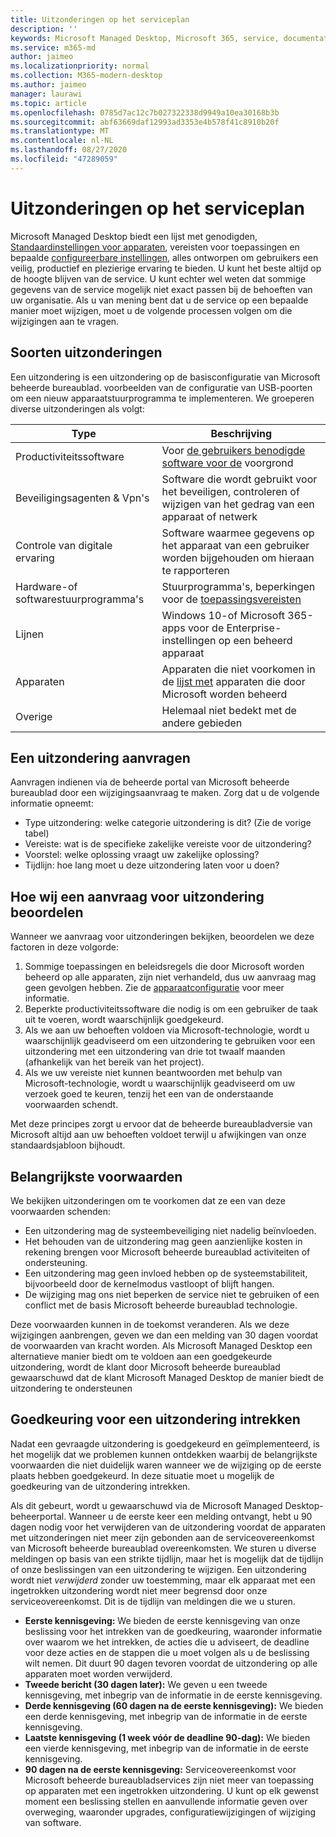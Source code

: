 ```yaml
---
title: Uitzonderingen op het serviceplan
description: ''
keywords: Microsoft Managed Desktop, Microsoft 365, service, documentatie
ms.service: m365-md
author: jaimeo
ms.localizationpriority: normal
ms.collection: M365-modern-desktop
ms.author: jaimeo
manager: laurawi
ms.topic: article
ms.openlocfilehash: 0785d7ac12c7b027322338d9949a10ea30168b3b
ms.sourcegitcommit: abf63669daf12993ad3353e4b578f41c8910b20f
ms.translationtype: MT
ms.contentlocale: nl-NL
ms.lasthandoff: 08/27/2020
ms.locfileid: "47289059"
---
```

# <a name="exceptions-to-the-service-plan"></a>Uitzonderingen op het serviceplan

Microsoft Managed Desktop biedt een lijst met genodigden, [Standaardinstellingen voor apparaten](device-policies.md), vereisten voor toepassingen en bepaalde [configureerbare instellingen](../working-with-managed-desktop/config-setting-overview.md), alles ontworpen om gebruikers een veilig, productief en plezierige ervaring te bieden. U kunt het beste altijd op de hoogte blijven van de service. U kunt echter wel weten dat sommige gegevens van de service mogelijk niet exact passen bij de behoeften van uw organisatie. Als u van mening bent dat u de service op een bepaalde manier moet wijzigen, moet u de volgende processen volgen om die wijzigingen aan te vragen.
 
## <a name="types-of-exceptions"></a>Soorten uitzonderingen

Een uitzondering is een uitzondering op de basisconfiguratie van Microsoft beheerde bureaublad. voorbeelden van de configuratie van USB-poorten om een nieuw apparaatstuurprogramma te implementeren. We groeperen diverse uitzonderingen als volgt:

|Type  |Beschrijving  |
|---------|---------|
|Productiviteitssoftware     |  Voor [de gebruikers benodigde software voor de](mmd-app-requirements.md) voorgrond       |
|Beveiligingsagenten & Vpn's     |  Software die wordt gebruikt voor het beveiligen, controleren of wijzigen van het gedrag van een apparaat of netwerk       |
|Controle van digitale ervaring     |  Software waarmee gegevens op het apparaat van een gebruiker worden bijgehouden om hieraan te rapporteren       |
|Hardware-of softwarestuurprogramma's     |   Stuurprogramma's, beperkingen voor de [toepassingsvereisten](mmd-app-requirements.md)      |
|Lijnen     | Windows 10-of Microsoft 365-apps voor de Enterprise-instellingen op een beheerd apparaat        |
|Apparaten     | Apparaten die niet voorkomen in de [lijst met](device-list.md) apparaten die door Microsoft worden beheerd        |
|Overige     |  Helemaal niet bedekt met de andere gebieden       |
 
## <a name="request-an-exception"></a>Een uitzondering aanvragen

Aanvragen indienen via de beheerde portal van Microsoft beheerde bureaublad door een wijzigingsaanvraag te maken. Zorg dat u de volgende informatie opneemt:

-   Type uitzondering: welke categorie uitzondering is dit? (Zie de vorige tabel)
-   Vereiste: wat is de specifieke zakelijke vereiste voor de uitzondering?
-   Voorstel: welke oplossing vraagt uw zakelijke oplossing?
-   Tijdlijn: hoe lang moet u deze uitzondering laten voor u doen? 

## <a name="how-we-assess-an-exception-request"></a>Hoe wij een aanvraag voor uitzondering beoordelen

Wanneer we aanvraag voor uitzonderingen bekijken, beoordelen we deze factoren in deze volgorde:
 
1.  Sommige toepassingen en beleidsregels die door Microsoft worden beheerd op alle apparaten, zijn niet verhandeld, dus uw aanvraag mag geen gevolgen hebben. Zie de [apparaatconfiguratie](device-policies.md) voor meer informatie.
2.  Beperkte productiviteitssoftware die nodig is om een gebruiker de taak uit te voeren, wordt waarschijnlijk goedgekeurd. 
3.  Als we aan uw behoeften voldoen via Microsoft-technologie, wordt u waarschijnlijk geadviseerd om een uitzondering te gebruiken voor een uitzondering met een uitzondering van drie tot twaalf maanden (afhankelijk van het bereik van het project).
4.  Als we uw vereiste niet kunnen beantwoorden met behulp van Microsoft-technologie, wordt u waarschijnlijk geadviseerd om uw verzoek goed te keuren, tenzij het een van de onderstaande voorwaarden schendt.  

Met deze principes zorgt u ervoor dat de beheerde bureaubladversie van Microsoft altijd aan uw behoeften voldoet terwijl u afwijkingen van onze standaardsjabloon bijhoudt. 

## <a name="key-conditions"></a>Belangrijkste voorwaarden

We bekijken uitzonderingen om te voorkomen dat ze een van deze voorwaarden schenden:

-   Een uitzondering mag de systeembeveiliging niet nadelig beïnvloeden. 
-   Het behouden van de uitzondering mag geen aanzienlijke kosten in rekening brengen voor Microsoft beheerde bureaublad activiteiten of ondersteuning.
-   Een uitzondering mag geen invloed hebben op de systeemstabiliteit, bijvoorbeeld door de kernelmodus vastloopt of blijft hangen.
-   De wijziging mag ons niet beperken de service niet te gebruiken of een conflict met de basis Microsoft beheerde bureaublad technologie.

Deze voorwaarden kunnen in de toekomst veranderen. Als we deze wijzigingen aanbrengen, geven we dan een melding van 30 dagen voordat de voorwaarden van kracht worden.  Als Microsoft Managed Desktop een alternatieve manier biedt om te voldoen aan een goedgekeurde uitzondering, wordt de klant door Microsoft beheerde bureaublad gewaarschuwd dat de klant Microsoft Managed Desktop de manier biedt de uitzondering te ondersteunen 

## <a name="revoking-approval-for-an-exception"></a>Goedkeuring voor een uitzondering intrekken

Nadat een gevraagde uitzondering is goedgekeurd en geïmplementeerd, is het mogelijk dat we problemen kunnen ontdekken waarbij de belangrijkste voorwaarden die niet duidelijk waren wanneer we de wijziging op de eerste plaats hebben goedgekeurd. In deze situatie moet u mogelijk de goedkeuring van de uitzondering intrekken.
 
Als dit gebeurt, wordt u gewaarschuwd via de Microsoft Managed Desktop-beheerportal. Wanneer u de eerste keer een melding ontvangt, hebt u 90 dagen nodig voor het verwijderen van de uitzondering voordat de apparaten met uitzonderingen niet meer zijn gebonden aan de serviceovereenkomst van Microsoft beheerde bureaublad overeenkomsten. We sturen u diverse meldingen op basis van een strikte tijdlijn, maar het is mogelijk dat de tijdlijn of onze beslissingen van een uitzondering te wijzigen. Een uitzondering wordt niet *verwijderd* zonder uw toestemming, maar elk apparaat met een ingetrokken uitzondering wordt niet meer begrensd door onze serviceovereenkomst. Dit is de tijdlijn van meldingen die we u sturen.

- **Eerste kennisgeving:** We bieden de eerste kennisgeving van onze beslissing voor het intrekken van de goedkeuring, waaronder informatie over waarom we het intrekken, de acties die u adviseert, de deadline voor deze acties en de stappen die u moet volgen als u de beslissing wilt nemen. Dit duurt 90 dagen tevoren voordat de uitzondering op alle apparaten moet worden verwijderd. 
- **Tweede bericht (30 dagen later):** We geven u een tweede kennisgeving, met inbegrip van de informatie in de eerste kennisgeving. 
- **Derde kennisgeving (60 dagen na de eerste kennisgeving):** We bieden een derde kennisgeving, met inbegrip van de informatie in de eerste kennisgeving. 
- **Laatste kennisgeving (1 week vóór de deadline 90-dag):** We bieden een vierde kennisgeving, met inbegrip van de informatie in de eerste kennisgeving.
- **90 dagen na de eerste kennisgeving:** Serviceovereenkomst voor Microsoft beheerde bureaubladservices zijn niet meer van toepassing op apparaten met een ingetrokken uitzondering. U kunt op elk gewenst moment een beslissing stellen en aanvullende informatie geven over overweging, waaronder upgrades, configuratiewijzigingen of wijziging van software. 


